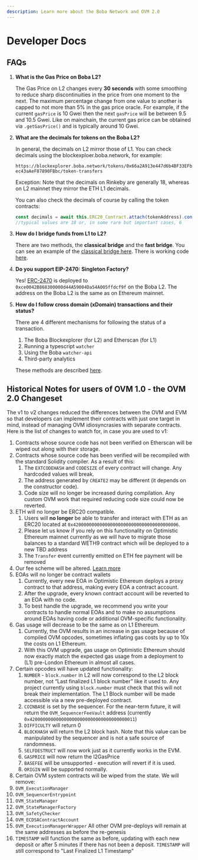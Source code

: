 ```yaml
---
description: Learn more about the Boba Network and OVM 2.0
---
```


# Developer Docs

## FAQs

1.  **What is the Gas Price on Boba L2?**

    The Gas Price on L2 changes every **30 seconds** with some smoothing to reduce sharp discontinuities in the price from one moment to the next. The maximum percentage change from one value to another is capped to not more than 5% in the gas price oracle. For example, if the current `gasPrice` is 10 Gwei then the next `gasPrice` will be between 9.5 and 10.5 Gwei. Like on mainchain, the current gas price can be obtained via `.getGasPrice()` and is typically around 10 Gwei.
2.  **What are the decimals for tokens on the Boba L2?**

    In general, the decimals on L2 mirror those of L1. You can check decimals using the blockexploer.boba.network, for example:

    `https://blockexplorer.boba.network/tokens/0x66a2A913e447d6b4BF33EFbec43aAeF87890FBbc/token-transfers`

    Exception: Note that the decimals on Rinkeby are generally 18, whereas on L2 mainnet they mirror the ETH L1 decimals.

    You can also check the decimals of course by calling the token contracts:

    ```javascript
    const decimals = await this.ERC20_Contract.attach(tokenAddress).connect(this.L2Provider).decimals()
    //typical values are 18 or, in some rare but important cases, 6
    ```
3.  **How do I bridge funds from L1 to L2?**

    There are two methods, the **classical bridge** and the **fast bridge**. You can see an example of the [classical bridge here](001\_code-basic-ops.md). There is working code [here](https://github.com/bobanetwork/boba/tree/develop/boba\_examples/init-fund-l2).
4.  **Do you support EIP-2470: Singleton Factory?**

    Yes! [ERC-2470](https://eips.ethereum.org/EIPS/eip-2470) is deployed to `0xce0042B868300000d44A59004Da54A005ffdcf9f` on the Boba L2. The address on the Boba L2 is the same as on Ethereum mainnet.
5.  **How do I follow cross domain (xDomain) transactions and their status?**

    There are 4 different mechanisms for following the status of a transaction.

    1. The Boba Blockexplorer (for L2) and Etherscan (for L1)
    2. Running a typescript `watcher`
    3. Using the Boba `watcher-api`
    4. Third-party analytics

    These methods are described [here](007\_xdomain-tx-status.md).

## Historical Notes for users of OVM 1.0 - the OVM 2.0 Changeset

The v1 to v2 changes reduced the differences between the OVM and EVM so that developers can implement their contracts with just one target in mind, instead of managing OVM idiosyncrasies with separate contracts. Here is the list of changes to watch for, in case you are used to v1:

1. Contracts whose source code has not been verified on Etherscan will be wiped out along with their storage.
2. Contracts whose source code has been verified will be recompiled with the standard Solidity compiler. As a result of this:
   1. The `EXTCODEHASH` and `CODESIZE` of every contract will change. Any hardcoded values will break.
   2. The address generated by `CREATE2` may be different (it depends on the constructor code).
   3. Code size will no longer be increased during compilation. Any custom OVM work that required reducing code size could now be reverted.
3. ETH will no longer be ERC20 compatible.
   1. Users will **no longer** be able to transfer and interact with ETH as an ERC20 located at `0x4200000000000000000000000000000000000006`.
   2. Please let us know if you rely on this functionality on Optimistic Ethereum mainnet currently as we will have to migrate those balances to a standard WETH9 contract which will be deployed to a new TBD address
   3. The `Transfer` event currently emitted on ETH fee payment will be removed
4. Our fee scheme will be altered. [Learn more](003\_fee-scheme-ovm-2.0.md)
5. EOAs will no longer be contract wallets
   1. Currently, every new EOA in Optimistic Ethereum deploys a proxy contract to that address, making every EOA a contract account.
   2. After the upgrade, every known contract account will be reverted to an EOA with no code.
   3. To best handle the upgrade, we recommend you write your contracts to handle normal EOAs and to make no assumptions around EOAs having code or additional OVM-specific functionality.
6. Gas usage will decrease to be the same as on L1 Ethereum.
   1. Currently, the OVM results in an increase in gas usage because of compiled OVM opcodes, sometimes inflating gas costs by up to 10x the costs on L1 Ethereum.
   2. With this OVM upgrade, gas usage on Optimistic Ethereum should now exactly match the expected gas usage from a deployment to (L1) pre-London Ethereum in almost all cases.
7. Certain opcodes will have updated functionality:
   1. `NUMBER` - `block.number` in L2 will now correspond to the L2 block number, not “Last finalized L1 block number” like it used to. Any project currently using `block.number` must check that this will not break their implementation. The L1 Block number will be made accessible via a new pre-deployed contract.
   2. `COINBASE` is set by the sequencer. For the near-term future, it will return the `OVM_SequencerFeeVault` address (currently `0x4200000000000000000000000000000000000011`)
   3. `DIFFICULTY` will return 0
   4. `BLOCKHASH` will return the L2 block hash. Note that this value can be manipulated by the sequencer and is not a safe source of randomness.
   5. `SELFDESTRUCT` will now work just as it currently works in the EVM.
   6. `GASPRICE` will now return the l2GasPrice
   7. `BASEFEE` will be unsupported - execution will revert if it is used.
   8. `ORIGIN` will be supported normally.
8. Certain OVM system contracts will be wiped from the state. We will remove:
9. `OVM_ExecutionManager`
10. `OVM_SequencerEntrypoint`
11. `OVM_StateManager`
12. `OVM_StateManagerFactory`
13. `OVM_SafetyChecker`
14. `OVM_ECDSAContractAccount`
15. `OVM_ExecutionManagerWrapper` All other OVM pre-deploys will remain at the same addresses as before the re-genesis
16. `TIMESTAMP` will function the same as before, updating with each new deposit or after 5 minutes if there has not been a deposit. `TIMESTAMP` will still correspond to "Last Finalized L1 Timestamp"
